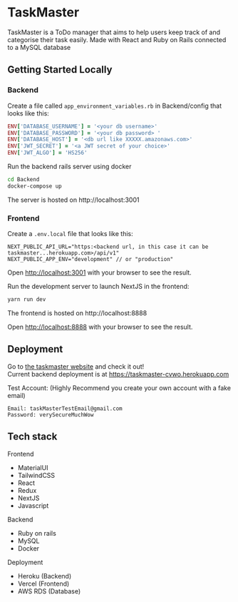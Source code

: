 # TaskMaster

TaskMaster is a ToDo manager that aims to help users keep track of and categorise their task easily. Made with React and Ruby on Rails connected to a MySQL database

## Getting Started Locally

### Backend

Create a file called ```app_environment_variables.rb``` in Backend/config that looks like this:
```ruby
ENV['DATABASE_USERNAME'] = '<your db username>'
ENV['DATABASE_PASSWORD'] = '<your db password> '
ENV['DATABASE_HOST'] = '<db url like XXXXX.amazonaws.com>'
ENV['JWT_SECRET'] = '<a JWT secret of your choice>'
ENV['JWT_ALGO'] = 'HS256'
```
Run the backend rails server using docker
```bash
cd Backend
docker-compose up
```
The server is hosted on http://localhost:3001
### Frontend

Create a ```.env.local``` file that looks like this:
```
NEXT_PUBLIC_API_URL="https:<backend url, in this case it can be taskmaster...herokuapp.com>/api/v1"
NEXT_PUBLIC_APP_ENV="development" // or "production"
```

Open [http://localhost:3001](http://localhost:3001) with your browser to see the result.


Run the development server to launch NextJS in the frontend:

```bash
yarn run dev
```

The frontend is hosted on http://localhost:8888

Open [http://localhost:8888](http://localhost:8888) with your browser to see the result.

## Deployment

Go to <a href="https://task-master-cvwo.vercel.app">the taskmaster website</a> and check it out!
</br>
Current backend deployment is at <a href="https://taskmaster-cvwo.herokuapp.com">https://taskmaster-cvwo.herokuapp.com</a>

Test Account: (Highly Recommend you create your own account with a fake email)
```
Email: taskMasterTestEmail@gmail.com
Password: verySecureMuchWow
```

## Tech stack
Frontend
- MaterialUI
- TailwindCSS
- React
- Redux
- NextJS
- Javascript

Backend
- Ruby on rails
- MySQL
- Docker

Deployment
- Heroku (Backend)
- Vercel (Frontend)
- AWS RDS (Database)
